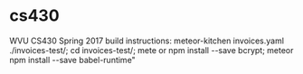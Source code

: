 # cs430
WVU CS430 Spring 2017
build instructions:
 meteor-kitchen invoices.yaml ./invoices-test/; cd invoices-test/; mete    or npm install --save bcrypt; meteor npm install --save babel-runtime" 

